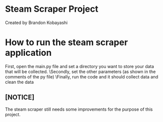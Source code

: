 # Steam Scraper Project
Created by Brandon Kobayashi

# How to run the steam scraper application
First, open the main.py file and set a directory you want to store your data that will be collected.
\Secondly, set the other parameters (as shown in the comments of the py file)
\Finally, run the code and it should collect data and clean the data

## [NOTICE]
The steam scraper still needs some improvements for the purpose of this project.
